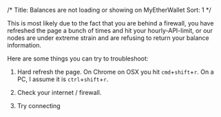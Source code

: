 /*
Title: Balances are not loading or showing on MyEtherWallet
Sort: 1
*/

This is most likely due to the fact that you are behind a firewall, you have refreshed the page a bunch of times and hit your hourly-API-limit, or our nodes are under extreme strain and are refusing to return your balance information.

Here are some things you can try to troubleshoot:

1. Hard refresh the page. On Chrome on OSX you hit `cmd`+`shift`+`r`. On a PC, I assume it is `ctrl`+`shift`+`r`. 

2. Check your internet / firewall.

3. Try connecting 
